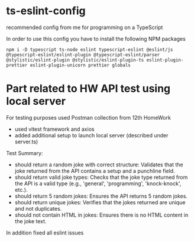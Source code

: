 # ts-eslint-config
recommended config from me for programming on a TypeScript

In order to use this config you have to install the following NPM packages
```
npm i -D typescript ts-node eslint typescript-eslint @eslint/js @typescript-eslint/eslint-plugin @typescript-eslint/parser @stylistic/eslint-plugin @stylistic/eslint-plugin-ts eslint-plugin-prettier eslint-plugin-unicorn prettier globals
```

# Part related to HW API test using local server

For testing purposes used Postman collection from 12th HomeWork
 - used vitest framework and axios
 - added additional setup to launch local server (described under server.ts)
 
Test Summary:
 - should return a random joke with correct structure: Validates that the joke returned from the API contains a setup and a punchline field.
 - should return valid joke types: Checks that the joke type returned from the API is a valid type (e.g., 'general', 'programming', 'knock-knock', etc.).
 - should return 5 random jokes: Ensures the API returns 5 random jokes.
 - should return unique jokes: Verifies that the jokes returned are unique and not duplicates.
 - should not contain HTML in jokes: Ensures there is no HTML content in the joke text.

 In addition fixed all eslint issues
